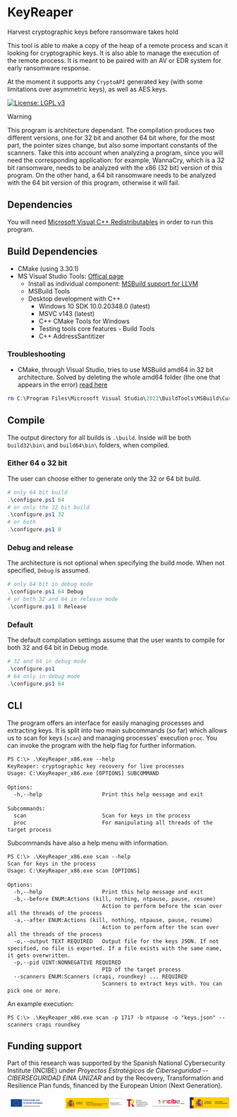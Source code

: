 # KeyReaper
Harvest cryptographic keys before ransomware takes hold

This tool is able to make a copy of the heap of a remote process and scan it looking for cryptographic keys. It is also able to manage the execution
of the remote process. It is meant to be paired with an AV or EDR system for early ransomware response.

At the moment it supports any `CryptoAPI` generated key (with some limitations over asymmetric keys), as well as AES keys.

[![License: LGPL v3](https://img.shields.io/badge/License-LGPL_v3-blue.svg)](https://www.gnu.org/licenses/lgpl-3.0)

> [!WARNING] 
> This program is architecture dependant. The compilation produces two different versions, one for 32 bit and another 64 bit where, for the most part, the pointer sizes change, but also some important constants of the scanners. Take this into account when analyzing a program, since you will need the corresponding application: for example, WannaCry, which is a 32 bit ransomware, needs to be analyzed with the x86 (32 bit) version of this program. On the other hand, a 64 bit ransomware needs to be analyzed with the 64 bit version of this program, otherwise it will fail.

## Dependencies
You will need [Microsoft Visual C++ Redistributables](https://learn.microsoft.com/en-us/cpp/windows/latest-supported-vc-redist?view=msvc-170) in order to run this program.

## Build Dependencies

* CMake (using 3.30.1)
* MS Visual Studio Tools: [Offical page](https://visualstudio.microsoft.com/downloads/#tools-for-visual-studio-2022-family)
    * Install as individual component: [MSBuild support for LLVM](https://learn.microsoft.com/en-us/visualstudio/msbuild/walkthrough-using-msbuild?view=vs-2022#install-msbuild)
    * MSBuild Tools
    * Desktop development with C++
        * Windows 10 SDK 10.0.20348.0 (latest)
        * MSVC v143 (latest)
        * C++ CMake Tools for Windows
        * Testing tools core features - Build Tools
        * C++ AddressSantitizer

### Troubleshooting
* CMake, through Visual Studio, tries to use MSBuild amd64 in 32 bit architecture. Solved by deleting the whole amd64 folder (the one that appears in the error) [read here](https://developercommunity.visualstudio.com/t/Visual-Studio-2022-Build-Tools-on-32-bit/10560841?space=8&q=80-bit+floating)

```powershell
rm C:\Program Files\Microsoft Visual Studio\2022\BuildTools\MSBuild\Current\Bin\amd64
```

## Compile
The output directory for all builds is `.\build`. Inside will be both `build32\bin\` and `build64\bin\` folders, when compiled.

### Either 64 o 32 bit
The user can choose either to generate only the 32 or 64 bit build.
```powershell
# only 64 bit build
.\configure.ps1 64
# or only the 32 bit build
.\configure.ps1 32
# or both
.\configure.ps1 0 
```

### Debug and release
The architecture is not optional when specifying the build mode. When not specified, `Debug` is assumed.

```powershell
# only 64 bit in debug mode
.\configure.ps1 64 Debug
# or both 32 and 64 in release mode
.\configure.ps1 0 Release
```

### Default
The default compilation settings assume that the user wants to compile for both 32 and 64 bit in Debug mode.
```powershell
# 32 and 64 in debug mode
.\configure.ps1
# 64 only in debug mode
.\configure.ps1 64
```

## CLI
The program offers an interface for easily managing processes and extracting keys.
It is split into two main subcommands (so far) which allows us to scan for keys (`scan`) 
and managing processes' execution `proc`. You can invoke the program with the help
flag for further information.
```
PS C:\> .\KeyReaper_x86.exe --help
KeyReaper: cryptographic key recovery for live processes
Usage: C:\KeyReaper_x86.exe [OPTIONS] SUBCOMMAND

Options:
  -h,--help                   Print this help message and exit

Subcommands:
  scan                        Scan for keys in the process
  proc                        For manipulating all threads of the target process
```

Subcommands have also a help menu with information.

```
PS C:\> .\KeyReaper_x86.exe scan --help
Scan for keys in the process
Usage: C:\KeyReaper_x86.exe scan [OPTIONS]

Options:
  -h,--help                   Print this help message and exit
  -b,--before ENUM:Actions (kill, nothing, ntpause, pause, resume)
                              Action to perform before the scan over all the threads of the process
  -a,--after ENUM:Actions (kill, nothing, ntpause, pause, resume)
                              Action to perform after the scan over all the threads of the process
  -o,--output TEXT REQUIRED   Output file for the keys JSON. If not specified, no file is exported. If a file exists with the same name, it gets overwritten.
  -p,--pid UINT:NONNEGATIVE REQUIRED
                              PID of the target process
  --scanners ENUM:Scanners (crapi, roundkey) ... REQUIRED
                              Scanners to extract keys with. You can pick one or more.
```

An example execution:
```
PS C:\> .\KeyReaper_x86.exe scan -p 1717 -b ntpause -o "keys.json" --scanners crapi roundkey
```

## Funding support
Part of this research was supported by the Spanish National Cybersecurity Institute (INCIBE) under *Proyectos Estratégicos de Ciberseguridad -- CIBERSEGURIDAD EINA UNIZAR* and by the Recovery, Transformation and Resilience Plan funds, financed by the European Union (Next Generation).

![INCIBE_logos](misc/img/INCIBE_logos.jpg)